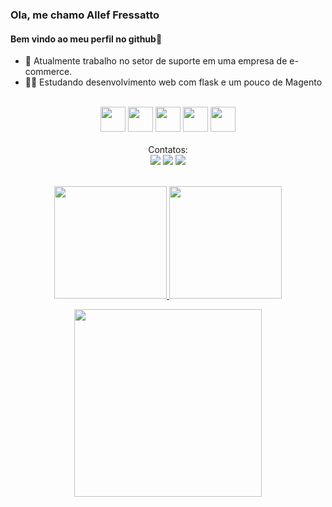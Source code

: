 <h3> Ola, me chamo Allef Fressatto </h3>
<h4>Bem vindo ao meu perfil no github👋 </h4>


- 🔭   Atualmente trabalho no setor de suporte em uma empresa de e-commerce.
- 🧑‍💻 Estudando desenvolvimento web com flask e um pouco de Magento

<br>
<div align='center'>
  <div align="center">
    <img src="https://cdn.jsdelivr.net/gh/devicons/devicon/icons/python/python-original-wordmark.svg" width="40" height="40"/> <img src="https://cdn.jsdelivr.net/gh/devicons/devicon/icons/flask/flask-original-wordmark.svg" width="40" height="40"/> <img src="https://cdn.jsdelivr.net/gh/devicons/devicon/icons/html5/html5-plain-wordmark.svg" width="40" height="40"/>
   <img src="https://cdn.jsdelivr.net/gh/devicons/devicon/icons/css3/css3-plain-wordmark.svg" width="40" height="40"/> <img src="https://cdn.jsdelivr.net/gh/devicons/devicon/icons/git/git-original-wordmark.svg" width="40" height="40"/> 
  
  </div>

   <br>
   Contatos:
   <div>
    <a href="https://www.instagram.com/kb_allef/" target=target="_blank"><img src="https://img.shields.io/badge/-Instagram-%23E4405F?style=for-the-badge&logo=instagram&logoColor=white" target="_blank"></a>
    <a href = "mailto:frrssatto@gmail.com"><img src="https://img.shields.io/badge/Gmail-D14836?style=for-the-badge&logo=gmail&logoColor=white" target="_blank"></a>
    <a href="https://www.linkedin.com/in/allef-fressatto-958aa0169" target="_blank"><img src="https://img.shields.io/badge/-LinkedIn-%230077B5?style=for-the-badge&logo=linkedin&logoColor=white" target="_blank"></a>   
  </div>

  <br/> 

  <p>
    <a href="https://github.com/kb5134">
    <img height="180em" src="https://github-readme-stats.vercel.app/api/top-langs/?username=kb5134&layout=compact&langs_count=7&theme=dracula"/>
    <img height="180em" src="https://github-readme-stats.vercel.app/api?username=kb5134&show_icons=true&theme=dracula&include_all_commits=true&count_private=true"/>
  </p>

  <img width='300' height='300' src="https://c.tenor.com/_DOBjnGspYAAAAAC/code-coding.gif"/>

</div>

